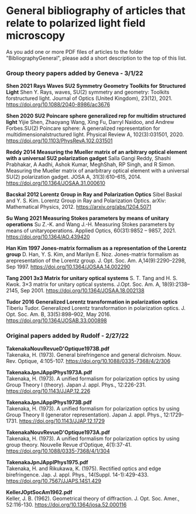 # General bibliography of articles that relate to polarized light field microscopy

As you add one or more PDF files of articles to the folder "BibliographyGeneral", please add a short description to the top of this list.

### Group theory papers added by Geneva - 3/1/22

**Shen 2021 Rays Waves SU2 Symmetry Geometry Toolkits for Structured Light**
Shen Y. Rays, waves, SU(2) symmetry and geometry: Toolkits forstructured light. Journal of Optics (United Kingdom), 23(12), 2021. https://doi.org/10.1088/2040-8986/ac3676

**Shen 2020 SU2 Poincare sphere generalized rep for multidim structured light**
Yijie Shen, Zhaoyang Wang, Xing Fu, Darryl Naidoo, and Andrew Forbes.SU(2) Poincare sphere: A generalized representation for multidimensionalstructured light. Physical Review A, 102(3):031501, 2020. https://doi.org/10.1103/PhysRevA.102.031501

**Reddy 2014 Measuring the Mueller matrix of an arbitrary optical element with a universal SU2 polarization gadget**
Salla Gangi Reddy, Shashi Prabhakar, A Aadhi, Ashok Kumar, MeghShah, RP Singh, and R Simon. Measuring the Mueller matrix of anarbitrary optical element with a universal SU(2) polarization gadget. JOSA A, 31(3):610–615, 2014. https://doi.org/10.1364/JOSAA.31.000610

**Bacskal 2012 Lorentz Group in Ray and Polarization Optics**
Sibel Baskal and Y. S. Kim. Lorentz Group in Ray and Polarization Optics. arXiv: Mathematical Physics, 2012. https://arxiv.org/abs/1204.5071

**Su Wang 2021 Measuring Stokes parameters by means of unitary operations**
Su Z.-K. and Wang J.-H. Measuring Stokes parameters by means of unitaryoperations. Applied Optics, 60(31):9852 – 9857, 2021. https://doi.org/10.1364/AO.439420

**Han Kim 1997 Jones-matrix formalism as a representation of the Lorentz group**
D. Han, Y. S. Kim, and Marilyn E. Noz. Jones-matrix formalism as arepresentation of the Lorentz group. J. Opt. Soc. Am. A,14(9):2290–2298, Sep 1997. https://doi.org/10.1364/JOSAA.14.002290

**Tang 2001 3x3 Matrix for unitary optical systems**
 S. T. Tang and H. S. Kwok.  3×3 matrix for unitary optical systems. J.Opt. Soc. Am. A, 18(9):2138–2145, Sep 2001. https://doi.org/10.1364/JOSAA.18.002138

**Tudor 2016 Generalized Lorentz transformation in polarization optics**
Tiberiu Tudor. Generalized Lorentz transformation in polarization optics. J. Opt. Soc. Am. B, 33(5):898–902, May 2016. https://doi.org/10.1364/JOSAB.33.000898

### Original papers added by Rudolf - 2/27/22

**TakenakaNouvRevueD'Optique1973B.pdf**  
Takenaka, H. (1973). General birefringence and general dichroism. Nouv. Rev. Optique, 4:105-107. https://doi.org/10.1088/0335-7368/4/2/306

**TakenakaJpnJApplPhys1973A.pdf**  
Takenaka, H. (1973). A unified formalism for polarization optics by using Group Theory I (theory). Japan J. appl. Phys., 12:226-231. https://doi.org/10.1143/JJAP.12.226

**TakenakaJpnJApplPhys1973B.pdf**  
Takenaka, H. (1973). A unified formalism for polarization optics by using Group Theory II (generator representation). Japan J. appl. Phys., 12:1729-1731. https://doi.org/10.1143/JJAP.12.1729

**TakenakaNouvRevueD'Optique1973A.pdf**  
Takenaka, H. (1973). A unified formalism for polarization optics by using group theory. Nouvelle Revue d'Optique, 4(1):37-41. https://doi.org/10.1088/0335-7368/4/1/304

**TakenakaJpnJApplPhys1975.pdf**  
Takenaka, H. and Rikukawa, K. (1975). Rectified optics and edge birefringence. Jap. J. appl. Phys., 14(Suppl. 14-1):429-433. https://doi.org/10.7567/JJAPS.14S1.429

**KellerJOptSocAm1962.pdf**  
Keller, J. B. (1962). Geometrical theory of diffraction. J. Opt. Soc. Amer., 52:116-130. https://doi.org/10.1364/josa.52.000116
